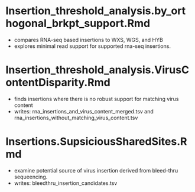 


# Insertion_threshold_analysis.by_orthogonal_brkpt_support.Rmd
- compares RNA-seq based insertions to WXS, WGS, and HYB
- explores minimal read support for supported rna-seq insertions.

        
# Insertion_threshold_analysis.VirusContentDisparity.Rmd
- finds insertions where there is no robust support for matching virus content
- writes: rna_insertions_and_virus_content_merged.tsv and rna_insertions_without_matching_virus_content.tsv

        
# Insertions.SupsiciousSharedSites.Rmd
- examine potential source of virus insertion derived from bleed-thru sequeencing.
- writes: bleedthru_insertion_candidates.tsv

